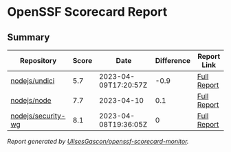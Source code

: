 # OpenSSF Scorecard Report

## Summary

| Repository | Score | Date | Difference | Report Link |
| -- | -- | -- | -- | -- |
| [nodejs/undici](https://github.com/nodejs/undici) | 5.7 | 2023-04-09T17:20:57Z | -0.9 | [Full Report](https://deps.dev/project/github/nodejs%2Fundici) |
| [nodejs/node](https://github.com/nodejs/node) | 7.7 | 2023-04-10 | 0.1 | [Full Report](https://deps.dev/project/github/nodejs%2Fnode) |
| [nodejs/security-wg](https://github.com/nodejs/security-wg) | 8.1 | 2023-04-08T19:36:05Z | 0 | [Full Report](https://deps.dev/project/github/nodejs%2Fsecurity-wg) |

_Report generated by [UlisesGascon/openssf-scorecard-monitor](https://github.com/UlisesGascon/openssf-scorecard-monitor)._